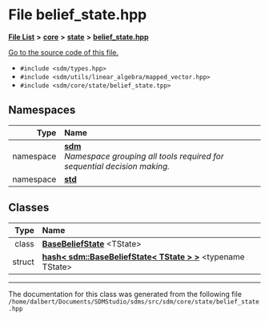 
<NavBar active_item_id="2"/>

# File belief\_state.hpp


[**File List**](files.md) **>** [**core**](dir_92216a09053680f71034e5e26026ee62.md) **>** [**state**](dir_d0d8dc666ec4ca9b544d63f25347f269.md) **>** [**belief\_state.hpp**](belief__state_8hpp.md)

[Go to the source code of this file.](belief__state_8hpp_source.md)



* `#include <sdm/types.hpp>`
* `#include <sdm/utils/linear_algebra/mapped_vector.hpp>`
* `#include <sdm/core/state/belief_state.tpp>`









## Namespaces

| Type | Name |
| ---: | :--- |
| namespace | [**sdm**](namespacesdm.md) <br>_Namespace grouping all tools required for sequential decision making._  |
| namespace | [**std**](namespacestd.md) <br> |

## Classes

| Type | Name |
| ---: | :--- |
| class | [**BaseBeliefState**](classsdm_1_1BaseBeliefState.md) &lt;TState&gt;<br> |
| struct | [**hash&lt; sdm::BaseBeliefState&lt; TState &gt; &gt;**](structstd_1_1hash_3_01sdm_1_1BaseBeliefState_3_01TState_01_4_01_4.md) &lt;typename TState&gt;<br> |














------------------------------
The documentation for this class was generated from the following file `/home/dalbert/Documents/SDMStudio/sdms/src/sdm/core/state/belief_state.hpp`